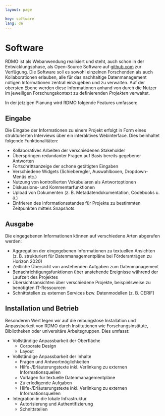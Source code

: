 ```yaml
---
layout: page

key: software
lang: de
---
```


Software
========

RDMO ist als Webanwendung realisiert und steht, auch schon in der Entwicklungsphase, als Open-Source Software auf [github.com](https://github.com/rdmorganiser) zur Verfügung. Die Software soll es sowohl einzelnen Forschenden als auch Kollaborationen erlauben, alle für das nachhaltige Datenmanagement nötigen Informationen zentral einzugeben und zu verwalten. Auf der obersten Ebene werden diese Informationen anhand von durch die Nutzer im jeweiligen Forschungskontext zu definierenden *Projekten* verwaltet.

In der jetzigen Planung wird RDMO folgende Features umfassen:

Eingabe
-------

Die Eingabe der Informationen zu einem Projekt erfolgt in Form eines strukturierten Interviews über ein interaktives Webinterface. Dies beinhaltet folgende Funktionalitäten:

* Kollaboratives Arbeiten der verschiedenen Stakeholder
* Überspringen redundanter Fragen auf Basis bereits gegebener Antworten
* Fortschrittsanzeige der schone getätigten Eingaben
* Verschiedene Widgets (Schieberegler, Auswahlboxen, Dropdown-Menüs etc.)
* Nutzung von kontrollierten Vokabularen als Antwortoptionen
* Diskussions- und Kommentarfunktionen
* Upload von Dokumenten (z. B. Metadatendokumentation, Codebooks u. ä.)
* Einfrieren des Informationsstandes für Projekte zu bestimmten Zeitpunkten mittels Snapshots

Ausgabe
-------

Die eingegebenen Informationen können auf verschiedene Arten abgerufen werden:

* Aggregation der eingegebenen Informationen zu textuellen Ansichten (z. B. strukturiert für Datenmanagementpläne bei Förderanträgen zu Horizon 2020)
* Zeitliche Übersicht von anstehenden Aufgaben zum Datenmanagement
* Benachrichtigungsfunktionen über anstehende Ereignisse während der Laufzeit des Projektes
* Übersichtsansichten über verschiedene Projekte, beispielsweise zu benötigten IT-Ressourcen
* Schnittstellen zu externen Services bzw. Datenmodellen (z. B. CERIF)

Installation und Betrieb
------------------------

Besonderen Wert legen wir auf die reibungslose Installation und Anpassbarkeit von RDMO durch Institutionen wie Forschungsinstitute, Bibliotheken oder universitäre Arbeitsgruppen. Dies umfasst:

* Vollständige Anpassbarkeit der Oberfläche
    * Corporate Design
    * Layout
* Vollständige Anpassbarkeit der Inhalte
    * Fragen und Antwortmöglichkeiten
    * Hilfe-/Erläuterungstexte inkl. Verlinkung zu externen Informationsquellen
    * Vorlagen für textuelle Datenmanagementpläne
    * Zu erledigende Aufgaben
    * Hilfe-/Erläuterungstexte inkl. Verlinkung zu externen Informationsquellen
* Integration in die lokale Infrastruktur
    * Autorisierung und Authentifizierung
    * Schnittstellen
